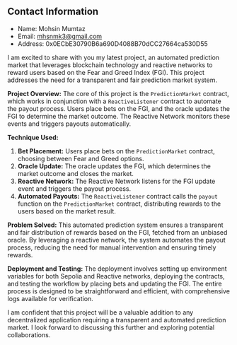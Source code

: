 ## Contact Information
- Name: Mohsin Mumtaz
- Email: mhsnmk3@gmail.com
- Address: 0x0ECbE30790B6a690D4088B70dCC27664ca530D55

I am excited to share with you my latest project, an automated prediction market that leverages blockchain technology and reactive networks to reward users based on the Fear and Greed Index (FGI). This project addresses the need for a transparent and fair prediction market system.

**Project Overview:**
The core of this project is the `PredictionMarket` contract, which works in conjunction with a `ReactiveListener` contract to automate the payout process. Users place bets on the FGI, and the oracle updates the FGI to determine the market outcome. The Reactive Network monitors these events and triggers payouts automatically.

**Technique Used:**
1. **Bet Placement:** Users place bets on the `PredictionMarket` contract, choosing between Fear and Greed options.
2. **Oracle Update:** The oracle updates the FGI, which determines the market outcome and closes the market.
3. **Reactive Network:** The Reactive Network listens for the FGI update event and triggers the payout process.
4. **Automated Payouts:** The `ReactiveListener` contract calls the `payout` function on the `PredictionMarket` contract, distributing rewards to the users based on the market result.

**Problem Solved:**
This automated prediction system ensures a transparent and fair distribution of rewards based on the FGI, fetched from an unbiased oracle. By leveraging a reactive network, the system automates the payout process, reducing the need for manual intervention and ensuring timely rewards.

**Deployment and Testing:**
The deployment involves setting up environment variables for both Sepolia and Reactive networks, deploying the contracts, and testing the workflow by placing bets and updating the FGI. The entire process is designed to be straightforward and efficient, with comprehensive logs available for verification.

I am confident that this project will be a valuable addition to any decentralized application requiring a transparent and automated prediction market. I look forward to discussing this further and exploring potential collaborations.

